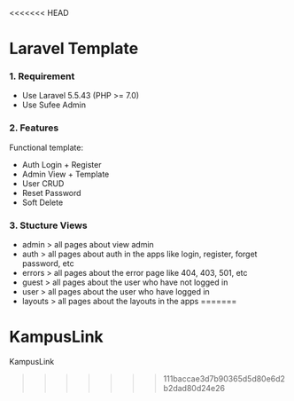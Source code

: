 <<<<<<< HEAD
# Laravel Template

### 1. Requirement
- Use Laravel 5.5.43 (PHP >= 7.0)
- Use Sufee Admin

### 2. Features
Functional template:
  - Auth Login + Register
  - Admin View + Template
  - User CRUD
  - Reset Password
  - Soft Delete

### 3. Stucture Views

- admin > all pages about view admin
- auth  > all pages about auth in the apps like login, register, forget password, etc
- errors > all pages about the error page like 404, 403, 501, etc
- guest > all pages about the user who have not logged in
- user > all pages about the user who have logged in
- layouts > all pages about the layouts in the apps
=======
# KampusLink
KampusLink
>>>>>>> 111baccae3d7b90365d5d80e6d2b2dad80d24e26
